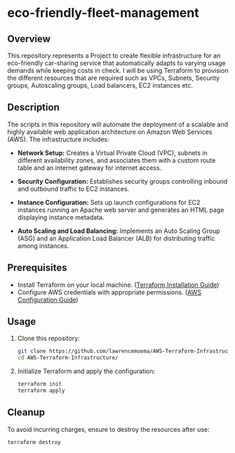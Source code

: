 # eco-friendly-fleet-management

## Overview
This repository represents a Project to create flexible infrastructure for an eco-friendly car-sharing service that automatically adapts to varying usage demands while keeping costs in check. I will be using Terraform to provision the different resources that are required such as VPCs, Subnets, Security groups, Autoscaling groups, Load balancers, EC2 instances etc.


## Description
The scripts in this repository will automate the deployment of a scalable and highly available web application architecture on Amazon Web Services (AWS). The infrastructure includes:

- **Network Setup:** Creates a Virtual Private Cloud (VPC), subnets in different availability zones, and associates them with a custom route table and an internet gateway for internet access.

- **Security Configuration:** Establishes security groups controlling inbound and outbound traffic to EC2 instances.

- **Instance Configuration:** Sets up launch configurations for EC2 instances running an Apache web server and generates an HTML page displaying instance metadata.

- **Auto Scaling and Load Balancing:** Implements an Auto Scaling Group (ASG) and an Application Load Balancer (ALB) for distributing traffic among instances.

## Prerequisites
- Install Terraform on your local machine. ([Terraform Installation Guide](https://learn.hashicorp.com/tutorials/terraform/install-cli))
- Configure AWS credentials with appropriate permissions. ([AWS Configuration Guide](https://docs.aws.amazon.com/cli/latest/userguide/cli-configure-files.html))

## Usage
1. Clone this repository:
    ```bash
    git clone https://github.com/lawrencemuema/AWS-Terraform-Infrastructure.git
    cd AWS-Terraform-Infrastructure/
    ```


2. Initialize Terraform and apply the configuration:
    ```bash
    terraform init
    terraform apply
    ```

## Cleanup
To avoid incurring charges, ensure to destroy the resources after use:
```bash
terraform destroy

